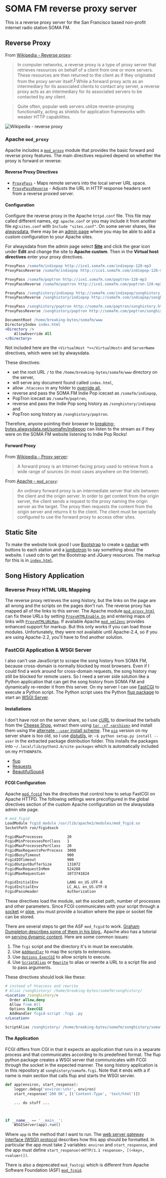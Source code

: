 # SOMA FM reverse proxy server

This is a reverse proxy server for the San Francisco based non-profit internet radio station SOMA FM.

## Reverse Proxy

From [Wikipedia - Reverse proxy](https://en.wikipedia.org/wiki/Reverse_proxy):

>In computer networks, a reverse proxy is a type of proxy server that retrieves resources on behalf of a client from one or more
servers. These resources are then returned to the client as if they originated from the proxy server itself.<sup>[1][1]</sup> While a forward proxy
acts as an intermediary for its associated clients to contact any server, a reverse proxy acts as an intermediary for its associated
servers to be contacted by any client.

>Quite often, popular web servers utilize reverse-proxying functionality, acting as shields for application frameworks with weaker
HTTP capabilities.

[1]: http://httpd.apache.org/docs/current/mod/mod_proxy.html#forwardreverse

![Wikipedia - reverse proxy](https://upload.wikimedia.org/wikipedia/commons/6/67/Reverse_proxy_h2g2bob.svg)

### Apache `mod_proxy`

Apache includes a [`mod_proxy`](https://httpd.apache.org/docs/current/mod/mod_proxy.html) module that provides the basic forward
and reverse proxy features. The main directives required depend on whether the proxy is forward or reverse:

#### Reverse Proxy Directives

* [`ProxyPass`](https://httpd.apache.org/docs/trunk/mod/mod_proxy.html#proxypass) - Maps remote servers into the local server URL
space.
* [`ProxyPassReverse`](https://httpd.apache.org/docs/trunk/mod/mod_proxy.html#proxypassreverse) - Adjusts the URL in HTTP response
headers sent from a reverse proxied server.

#### Configuration

Configure the reverse proxy in the Apache `httpd.conf` file. This file may called different names, _eg_: `apache.conf` or you may
include it from another file _eg_:`sites.conf` with `Include "sites.conf"`. On some server shares, like
[alwaysdata](https://www.alwaysdata.com/en/), there may be an [admin page](https://admin.alwaysdata.com/) where you may be able to
add a custom configuration to your Apache sites.

For alwaysdata from the admin page select [**Site**](https://admin.alwaysdata.com/site/) and click the gear icon under **Edit** and
change the site to **Apache custom**. Then in the **Virtual host directives** enter your proxy directives.

```apache
ProxyPass /somafm/indiepop http://ice1.somafm.com/indiepop-128-mp3
ProxyPassReverse /somafm/indiepop http://ice1.somafm.com/indiepop-128-mp3

ProxyPass /somafm/poptron http://ice1.somafm.com/poptron-128-mp3
ProxyPassReverse /somafm/poptron http://ice1.somafm.com/poptron-128-mp3

ProxyPass /songhistory/indiepop http://somafm.com/indiepop/songhistory.html
ProxyPassReverse /songhistory/indiepop http://somafm.com/indiepop/songhistory.html

ProxyPass /songhistory/poptron http://somafm.com/poptron/songhistory.html
ProxyPassReverse /songhistory/poptron http://somafm.com/poptron/songhistory.html

DocumentRoot /home/breaking-bytes/somafm/www
DirectoryIndex index.html
<Directory />
    AllowOverride All
</Directory>
```

Not included here are the `<VirtualHost *></VirtualHost>` and `ServerName` directives, which were set by alwaysdata.

These directives:

* set the root URL `/` to the `/home/breaking-bytes/somafm/www` directory on the server,
* will serve any document found called `index.html`,
* allow `.htaccess` in any folder to [override all](https://httpd.apache.org/docs/current/mod/core.html#allowoverride),
* reverse and pass the SOMA FM Indie Pop icecast as `/somafm/indiepop`,
* PopTron icecast as `/somafm/poptron`,
* reverse and pass the Indie Pop song history as `/songhistory/indiepop` and
* PopTron song history as `/songhistory/poptron`.

Therefore, anyone pointing their browser to
[breaking-bytes.alwaysdata.net/somafm/indiepop](http://breaking-bytes.alwaysdata.net/somafm/indiepop) can listen to the stream
as if they were on the SOMA FM website listening to Indie Pop Rocks!

#### Forward Proxy

From [Wikipedia - Proxy server](https://en.wikipedia.org/wiki/Proxy_server):

>A forward proxy is an Internet-facing proxy used to retrieve from a wide range of sources (in most cases anywhere on the Internet).

From [Apache - `mod_proxy`](https://httpd.apache.org/docs/current/mod/mod_proxy.html):

>An ordinary forward proxy is an intermediate server that sits between the client and the origin server. In order to get content from
the origin server, the client sends a request to the proxy naming the origin server as the target. The proxy then requests the content
from the origin server and returns it to the client. The client must be specially configured to use the forward proxy to access other
sites.

## Static Site

To make the website look good I use [Bootstrap](http://getbootstrap.com/) to create a
[navbar](http://getbootstrap.com/components/#navbar) with buttons to each station and a
[jumbotron](http://getbootstrap.com/components/#jumbotron) to say something about the website. I used cdn to get the Bootstrap
and JQuery resources. The markup for this is in [`index.html`](./www/index.html).

## Song History Application

### Reverse Proxy HTML URL Mapping

The reverse proxy retrieves the song history, but the links on the page are all wrong and the scripts on the pages don't run. The reverse proxy has mapped all of the links to this server. The Apache module
[`mod_proxy_html`](https://httpd.apache.org/docs/current/mod/mod_proxy_html.html) can fix these URLs by setting
[`ProxyHTMLEnable On`](https://httpd.apache.org/docs/current/mod/mod_proxy_html.html#proxyhtmlenable) and entering maps of links with
[`ProxyHTMLURLMap`](https://httpd.apache.org/docs/current/mod/mod_proxy_html.html#proxyhtmlurlmap). If available Apache
[`mod_xml2enc`](https://httpd.apache.org/docs/current/mod/mod_xml2enc.html) provides enhanced support for markup. But this only works
if you can load those modules. Unfortunately, they were not available until Apache-2.4, so if you are using Apache-2.2, you'll have
to find another solution.

### FastCGI Application & WSGI Server

I also can't use JavaScript to scrape the song history from SOMA FM, because cross-domain is normally blocked by most browsers.
Even if I could find a work around for cross-domain requests, the song history may still be blocked for remote users. So I need
a server side solution like a Python application that can get the song history from SOMA FM and dynamically re-render it from
this server. On my server I can use [FastCGI](https://en.wikipedia.org/wiki/FastCGI) to execute a Python script. The Python script
uses the Python [flup package](https://www.saddi.com/software/flup/) to start an
[WSGI Server](https://en.wikipedia.org/wiki/Web_Server_Gateway_Interface).

#### Installations

I don't have root on the server share, so I use [cURL](https://curl.haxx.se/) to download the tarballs from the
[Cheese Shop](https://pypi.python.org/pypi), extract them using [`tar -xf <archive>`](https://www.gnu.org/software/tar/)
and install them using the
[alternate `--user` install scheme](https://docs.python.org/2/install/#alternate-installation-the-user-scheme). The
[`pip`](https://pip.pypa.io/en/stable/) version on my server share is too old, so I use
[distutils](https://docs.python.org/2.7/library/distutils.html), _ie_: `~$ python setup.py install --user` in the extracted
package distribution folder. This installs the packages into `~/.local/lib/python2.6/site-packages` which is automatically
included on my `PYTHONPATH`.

* [flup](https://pypi.python.org/pypi/flup/1.0.2)
* [Requests](https://pypi.python.org/pypi/requests)
* [BeautifulSoup4](https://pypi.python.org/pypi/beautifulsoup4)

#### FCGI Configuration

Apache [`mod_fcgid`](http://httpd.apache.org/mod_fcgid/mod/mod_fcgid.html) has the directives that control how to setup FastCGI
on Apache HTTPD. The following settings were precofigured in the global directives section of the custom Apache configuration on
the alwaysdata admin site page.

```apache
# mod_fcgid
LoadModule fcgid_module /usr/lib/apache2/modules/mod_fcgid.so
SocketPath run/fcgidsock

FcgidMaxProcesses           20
FcgidMinProcessesPerClass   1
FcgidMaxProcessesPerClass   20
FcgidMaxRequestsPerProcess  3000
FcgidBusyTimeout            900
FcgidIOTimeout              900
FcgidOutputBufferSize       131072
FcgidMaxRequestInMem        524288
FcgidMaxRequestLen          1073741824

FcgidInitialEnv             LANG en_US.UTF-8
FcgidInitialEnv             LC_ALL en_US.UTF-8
FcgidPassHeader             Authorization
```

These directives load the module, set the socket path, number of processes and other parameters. Since FCGI communicates with your script through a [socket](https://en.wikipedia.org/wiki/Unix_domain_socket) or [pipe](https://en.wikipedia.org/wiki/Named_pipe), you must provide a location where the pipe or socket file can be stored.

There are several steps to get the ASF `mod_fcgid` to work. [Graham Dumpleton describes some of them in his blog.](http://blog.dscpl.com.au/2011/09/why-is-wsgi-deployment-under-fastcgi-so.html). Apache also has a tutorial on [serving dynamic content](http://httpd.apache.org/docs/current/howto/cgi.html). Here are some common issues:

1. The `fcgi` script and the directory it's in must be executable.
2. Use [`AddHandler`](https://httpd.apache.org/docs/current/mod/mod_mime.html#addhandler) to map the scripts to extensions.
3. Use [`Options ExecCGI`](https://httpd.apache.org/docs/2.4/mod/core.html#Options) to allow scripts to execute.
4. Use [`ScriptAlias`](https://httpd.apache.org/docs/current/mod/mod_alias.html#scriptalias) or [`Rewrite`](http://httpd.apache.org/docs/current/mod/mod_rewrite.html) to alias or rewrite a URL to a script file and to pass arguments.

These directives should look like these:

```apache
# instead of htaccess and rewrite
# Alias /songhistory/ /home/breaking-bytes/somafm/songhistory/
<Location /songhistory/>
  Order allow,deny
  Allow from All
  Options ExecCGI
  AddHandler fcgid-script .fcgi .py
</Location>

ScriptAlias /songhistory/ /home/breaking-bytes/somafm/songhistory/somafm.fcgi
```

#### The Application

FCGI differs from CGI in that it expects an application that runs in a separate process and that communicates according to its predefined format. The flup python package creates a WSGI server that communicates with FCGI through the socket in the expected manner. The song history application is in this repository at `songhistory/somafm.fcgi`. Note that it ends with a if name is main section that calls flup and starts the WSGI servier.

```python
def app(environ, start_response):
    logger.debug('environ:\n%r', environ)
    start_response('200 OK', [('Content-Type', 'text/html')])

    ... do stuff ...



if __name__ == '__main__':
    WSGIServer(app).run()
```

Where `app` is the method that I want to run. The [web server gateway interface (WSGI) protocol](https://en.wikipedia.org/wiki/Web_Server_Gateway_Interface) describes how this app should be formatted. In particular the app must take 2 variables: `environ` and `start_responnse`, and the app must define
`start_response(<HTTP/1.1 response>, [(<key>, <value>)])`.

There is also a deprecated `mod_fastcgi` which is different from Apache Software Foundation (ASF) [`mod_fcgid`](https://httpd.apache.org/mod_fcgid/).

